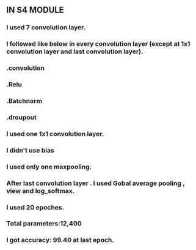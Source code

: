 ## IN S4 MODULE

### I used 7 convolution layer.

### I followed like below in every convolution layer (except at 1x1 convolution layer and last convolution layer).
###     .convolution
###     .Relu
###     .Batchnorm
###     .droupout 

### I used one 1x1 convolution layer.

### I didn't use bias

### I used only one maxpooling.

### After last convolution layer . I used Gobal average pooling , view and log_softmax.

### I used 20 epoches.

### Total parameters:12,400

### I got accuracy: 99.40 at last epoch.





